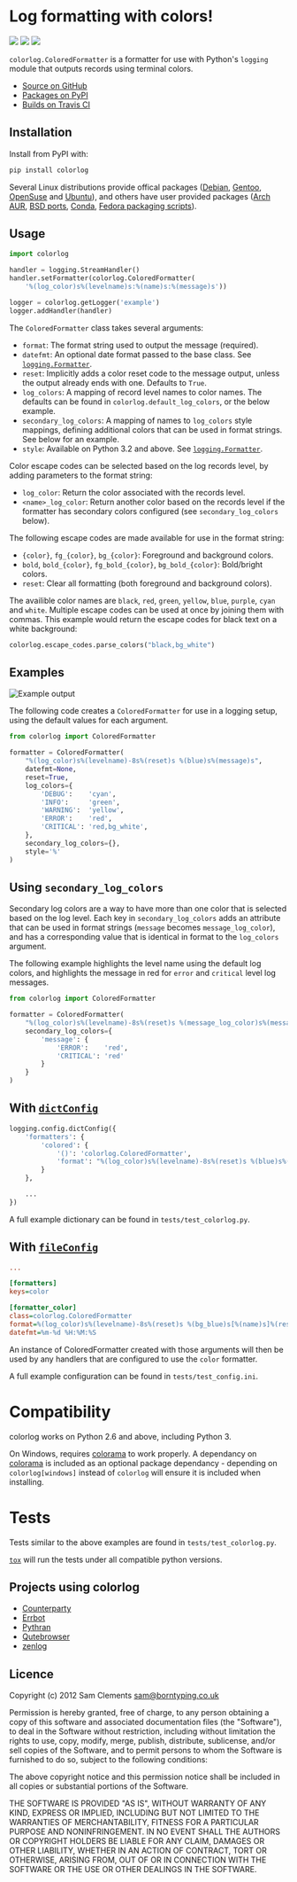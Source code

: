 
# Log formatting with colors!

[![](https://img.shields.io/pypi/v/colorlog.svg)](https://warehouse.python.org/project/colorlog/) [![](https://img.shields.io/pypi/l/colorlog.svg)](https://warehouse.python.org/project/colorlog/) [![](https://img.shields.io/travis/borntyping/python-colorlog/master.svg)](https://travis-ci.org/borntyping/python-colorlog)

`colorlog.ColoredFormatter` is a formatter for use with Python's `logging`
module that outputs records using terminal colors.

* [Source on GitHub](https://github.com/borntyping/python-colorlog)
* [Packages on PyPI](https://pypi.python.org/pypi/colorlog)
* [Builds on Travis CI](https://travis-ci.org/borntyping/python-colorlog)

Installation
------------

Install from PyPI with:

```bash
pip install colorlog
```

Several Linux distributions provide offical packages ([Debian], [Gentoo],
[OpenSuse] and [Ubuntu]), and others have user provided packages ([Arch AUR],
[BSD ports], [Conda], [Fedora packaging scripts]).

Usage
-----

```python
import colorlog

handler = logging.StreamHandler()
handler.setFormatter(colorlog.ColoredFormatter(
	'%(log_color)s%(levelname)s:%(name)s:%(message)s'))

logger = colorlog.getLogger('example')
logger.addHandler(handler)
```

The `ColoredFormatter` class takes several arguments:

- `format`: The format string used to output the message (required).
- `datefmt`: An optional date format passed to the base class. See [`logging.Formatter`].
- `reset`: Implicitly adds a color reset code to the message output, unless the output already ends with one. Defaults to `True`.
- `log_colors`: A mapping of record level names to color names. The defaults can be found in `colorlog.default_log_colors`, or the below example.
- `secondary_log_colors`: A mapping of names to `log_colors` style mappings, defining additional colors that can be used in format strings. See below for an example.
- `style`: Available on Python 3.2 and above. See [`logging.Formatter`].

Color escape codes can be selected based on the log records level, by adding
parameters to the format string:

- `log_color`: Return the color associated with the records level.
- `<name>_log_color`: Return another color based on the records level if the formatter has secondary colors configured (see `secondary_log_colors` below).

The following escape codes are made available for use in the format string:

- `{color}`, `fg_{color}`, `bg_{color}`: Foreground and background colors.
- `bold`, `bold_{color}`, `fg_bold_{color}`, `bg_bold_{color}`: Bold/bright colors.
- `reset`: Clear all formatting (both foreground and background colors).

The availible color names are `black`, `red`, `green`, `yellow`, `blue`,
`purple`, `cyan` and `white`. Multiple escape codes can be used at once by
joining them with commas. This example would return the escape codes for black
text on a white background:

```python
colorlog.escape_codes.parse_colors("black,bg_white")
```

Examples
--------

![Example output](doc/example.png)

The following code creates a `ColoredFormatter` for use in a logging setup,
using the default values for each argument.

```python
from colorlog import ColoredFormatter

formatter = ColoredFormatter(
	"%(log_color)s%(levelname)-8s%(reset)s %(blue)s%(message)s",
	datefmt=None,
	reset=True,
	log_colors={
		'DEBUG':    'cyan',
		'INFO':     'green',
		'WARNING':  'yellow',
		'ERROR':    'red',
		'CRITICAL': 'red,bg_white',
	},
	secondary_log_colors={},
	style='%'
)
```

Using `secondary_log_colors`
------------------------------

Secondary log colors are a way to have more than one color that is selected
based on the log level. Each key in `secondary_log_colors` adds an attribute
that can be used in format strings (`message` becomes `message_log_color`), and
has a corresponding value that is identical in format to the `log_colors`
argument.

The following example highlights the level name using the default log colors,
and highlights the message in red for `error` and `critical` level log messages.

```python
from colorlog import ColoredFormatter

formatter = ColoredFormatter(
	"%(log_color)s%(levelname)-8s%(reset)s %(message_log_color)s%(message)s",
	secondary_log_colors={
		'message': {
			'ERROR':    'red',
			'CRITICAL': 'red'
		}
	}
)
```

With [`dictConfig`]
-------------------

```python
logging.config.dictConfig({
	'formatters': {
		'colored': {
			'()': 'colorlog.ColoredFormatter',
			'format': "%(log_color)s%(levelname)-8s%(reset)s %(blue)s%(message)s"
		}
	},

	...
})
```

A full example dictionary can be found in `tests/test_colorlog.py`.

With [`fileConfig`]
-------------------

```ini
...

[formatters]
keys=color

[formatter_color]
class=colorlog.ColoredFormatter
format=%(log_color)s%(levelname)-8s%(reset)s %(bg_blue)s[%(name)s]%(reset)s %(message)s from fileConfig
datefmt=%m-%d %H:%M:%S
```

An instance of ColoredFormatter created with those arguments will then be used
by any handlers that are configured to use the `color` formatter.

A full example configuration can be found in `tests/test_config.ini`.

Compatibility
=============

colorlog works on Python 2.6 and above, including Python 3.

On Windows, requires [colorama] to work properly. A dependancy on [colorama] is
included as an optional package dependancy - depending on `colorlog[windows]`
instead of `colorlog` will ensure it is included when installing.

Tests
=====

Tests similar to the above examples are found in `tests/test_colorlog.py`.

[`tox`] will run the tests under all compatible python versions.


Projects using colorlog
-----------------------

- [Counterparty]
- [Errbot]
- [Pythran]
- [Qutebrowser]
- [zenlog]

Licence
-------

Copyright (c) 2012 Sam Clements <sam@borntyping.co.uk>

Permission is hereby granted, free of charge, to any person obtaining a copy of
this software and associated documentation files (the "Software"), to deal in
the Software without restriction, including without limitation the rights to
use, copy, modify, merge, publish, distribute, sublicense, and/or sell copies of
the Software, and to permit persons to whom the Software is furnished to do so,
subject to the following conditions:

The above copyright notice and this permission notice shall be included in all
copies or substantial portions of the Software.

THE SOFTWARE IS PROVIDED "AS IS", WITHOUT WARRANTY OF ANY KIND, EXPRESS OR
IMPLIED, INCLUDING BUT NOT LIMITED TO THE WARRANTIES OF MERCHANTABILITY, FITNESS
FOR A PARTICULAR PURPOSE AND NONINFRINGEMENT. IN NO EVENT SHALL THE AUTHORS OR
COPYRIGHT HOLDERS BE LIABLE FOR ANY CLAIM, DAMAGES OR OTHER LIABILITY, WHETHER
IN AN ACTION OF CONTRACT, TORT OR OTHERWISE, ARISING FROM, OUT OF OR IN
CONNECTION WITH THE SOFTWARE OR THE USE OR OTHER DEALINGS IN THE SOFTWARE.

[`dictConfig`]: http://docs.python.org/3/library/logging.config.html#logging.config.dictConfig
[`fileConfig`]: http://docs.python.org/3/library/logging.config.html#logging.config.fileConfig
[`logging.Formatter`]: http://docs.python.org/3/library/logging.html#logging.Formatter
[`tox`]: http://tox.readthedocs.org/
[Arch AUR]: https://aur.archlinux.org/packages/python-colorlog/
[BSD ports]: https://www.freshports.org/devel/py-colorlog/
[colorama]: https://pypi.python.org/pypi/colorama
[Conda]: https://anaconda.org/auto/colorlog
[Counterparty]: https://counterparty.io/
[Debian]: https://packages.debian.org/jessie/python-colorlog
[Errbot]: http://errbot.io/
[Fedora packaging scripts]: https://github.com/bartv/python-colorlog
[Gentoo]: https://packages.gentoo.org/packages/dev-python/colorlog
[OpenSuse]: http://rpm.pbone.net/index.php3?stat=3&search=python-colorlog&srodzaj=3
[Pythran]: http://pythonhosted.org/pythran/DEVGUIDE.html
[Qutebrowser]: http://www.qutebrowser.org/
[Ubuntu]: https://launchpad.net/python-colorlog
[zenlog]: https://github.com/ManufacturaInd/python-zenlog
